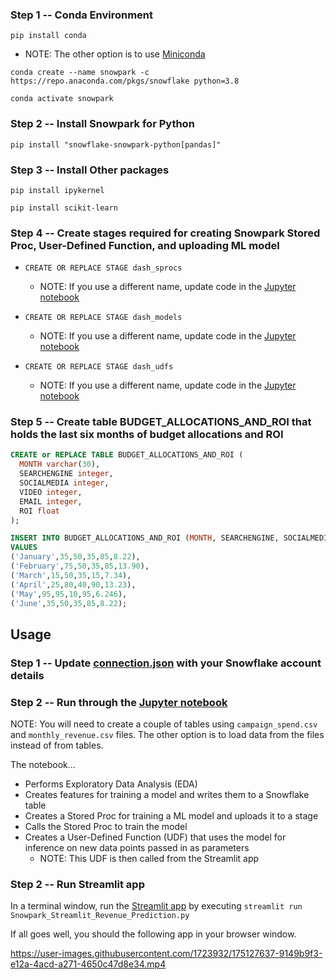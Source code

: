 ### Step 1 -- Conda Environment
`pip install conda`
  * NOTE: The other option is to use [Miniconda](https://docs.conda.io/en/latest/miniconda.html)

`conda create --name snowpark -c https://repo.anaconda.com/pkgs/snowflake python=3.8`

`conda activate snowpark`

### Step 2 -- Install Snowpark for Python
`pip install "snowflake-snowpark-python[pandas]"`

### Step 3 -- Install Other packages
`pip install ipykernel`

`pip install scikit-learn`

### Step 4 -- Create stages required for creating Snowpark Stored Proc, User-Defined Function, and uploading ML model

* `CREATE OR REPLACE STAGE dash_sprocs`
  * NOTE: If you use a different name, update code in the [Jupyter notebook](https://github.com/iamontheinet/dash-at-summit-2022/blob/main/SnowparkForPythonAndStreamlit/Snowpark_For_Python.ipynb)

* `CREATE OR REPLACE STAGE dash_models`
  * NOTE: If you use a different name, update code in the [Jupyter notebook](https://github.com/iamontheinet/dash-at-summit-2022/blob/main/SnowparkForPythonAndStreamlit/Snowpark_For_Python.ipynb)

* `CREATE OR REPLACE STAGE dash_udfs`
  * NOTE: If you use a different name, update code in the [Jupyter notebook](https://github.com/iamontheinet/dash-at-summit-2022/blob/main/SnowparkForPythonAndStreamlit/Snowpark_For_Python.ipynb)

### Step 5 -- Create table BUDGET_ALLOCATIONS_AND_ROI that holds the last six months of budget allocations and ROI

```sql
CREATE or REPLACE TABLE BUDGET_ALLOCATIONS_AND_ROI (
  MONTH varchar(30),
  SEARCHENGINE integer,
  SOCIALMEDIA integer,
  VIDEO integer,
  EMAIL integer,
  ROI float
);

INSERT INTO BUDGET_ALLOCATIONS_AND_ROI (MONTH, SEARCHENGINE, SOCIALMEDIA, VIDEO, EMAIL, ROI)
VALUES
('January',35,50,35,85,8.22),
('February',75,50,35,85,13.90),
('March',15,50,35,15,7.34),
('April',25,80,40,90,13.23),
('May',95,95,10,95,6.246),
('June',35,50,35,85,8.22);
```

## Usage

### Step 1 -- Update [connection.json](https://github.com/iamontheinet/dash-at-summit-2022/blob/main/SnowparkForPythonAndStreamlit/connection.json) with your Snowflake account details

### Step 2 -- Run through the [Jupyter notebook](https://github.com/iamontheinet/dash-at-summit-2022/blob/main/SnowparkForPythonAndStreamlit/Snowpark_For_Python.ipynb)

NOTE: You will need to create a couple of tables using `campaign_spend.csv` and `monthly_revenue.csv` files. The other option is to load data from the files instead of from tables.

The notebook... 

* Performs Exploratory Data Analysis (EDA)
* Creates features for training a model and writes them to a Snowflake table
* Creates a Stored Proc for training a ML model and uploads it to a stage
* Calls the Stored Proc to train the model
* Creates a User-Defined Function (UDF) that uses the model for inference on new data points passed in as parameters
  * NOTE: This UDF is then called from the Streamlit app

### Step 2 -- Run Streamlit app

In a terminal window, run the [Streamlit app](https://github.com/iamontheinet/dash-at-summit-2022/blob/main/SnowparkForPythonAndStreamlit/Snowpark_Streamlit_Revenue_Prediction.py) by executing `streamlit run Snowpark_Streamlit_Revenue_Prediction.py` 

If all goes well, you should the following app in your browser window.

https://user-images.githubusercontent.com/1723932/175127637-9149b9f3-e12a-4acd-a271-4650c47d8e34.mp4

